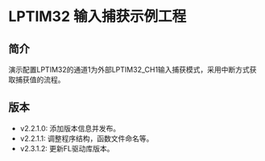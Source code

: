 ﻿# LPTIM32 输入捕获示例工程
## 简介
演示配置LPTIM32的通道1为外部LPTIM32_CH1输入捕获模式，采用中断方式获取捕获值的流程。

## 版本
- v2.2.1.0: 添加版本信息并发布。
- v2.2.1.1: 调整程序结构，函数文件命名等。
- v2.3.1.2: 更新FL驱动库版本。
